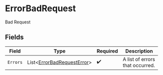 # ErrorBadRequest

Bad Request


## Fields

| Field                                                                         | Type                                                                          | Required                                                                      | Description                                                                   |
| ----------------------------------------------------------------------------- | ----------------------------------------------------------------------------- | ----------------------------------------------------------------------------- | ----------------------------------------------------------------------------- |
| `Errors`                                                                      | List<[ErrorBadRequestError](../../Models/Components/ErrorBadRequestError.md)> | :heavy_check_mark:                                                            | A list of errors that occurred.                                               |